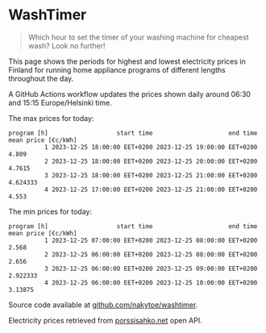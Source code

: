 
# WashTimer

> Which hour to set the timer of your washing machine for cheapest wash? Look no further!

This page shows the periods for highest and lowest electricity prices in Finland 
for running home appliance programs of different lengths throughout the day. 

A GitHub Actions workflow updates the prices shown daily around 06:30 and 15:15 Europe/Helsinki time.

The max prices for today:

	program [h]                   start time                     end time mean price [€c/kWh]
	          1 2023-12-25 18:00:00 EET+0200 2023-12-25 19:00:00 EET+0200               4.809
	          2 2023-12-25 18:00:00 EET+0200 2023-12-25 20:00:00 EET+0200              4.7615
	          3 2023-12-25 18:00:00 EET+0200 2023-12-25 21:00:00 EET+0200            4.624333
	          4 2023-12-25 17:00:00 EET+0200 2023-12-25 21:00:00 EET+0200               4.553

The min prices for today:

	program [h]                   start time                     end time mean price [€c/kWh]
	          1 2023-12-25 07:00:00 EET+0200 2023-12-25 08:00:00 EET+0200               2.568
	          2 2023-12-25 06:00:00 EET+0200 2023-12-25 08:00:00 EET+0200               2.656
	          3 2023-12-25 06:00:00 EET+0200 2023-12-25 09:00:00 EET+0200            2.922333
	          4 2023-12-25 06:00:00 EET+0200 2023-12-25 10:00:00 EET+0200             3.13875


Source code available at [github.com/nakytoe/washtimer](https://github.com/nakytoe/washtimer).

Electricity prices retrieved from [porssisahko.net](https://porssisahko.net/api) open API.
